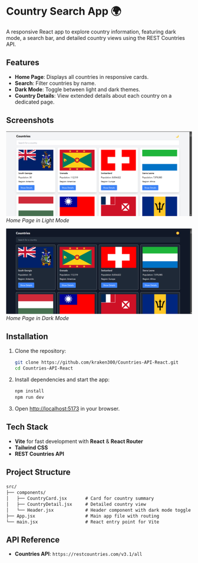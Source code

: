 # Country Search App 🌍

A responsive React app to explore country information, featuring dark mode, a search bar, and detailed country views using the REST Countries API.

## Features
- **Home Page**: Displays all countries in responsive cards.
- **Search**: Filter countries by name.
- **Dark Mode**: Toggle between light and dark themes.
- **Country Details**: View extended details about each country on a dedicated page.

## Screenshots
![Home Page Light Mode](public/screenshots/home-light.png)  
*Home Page in Light Mode*

![Home Page Dark Mode](public/screenshots/home-dark.png)  
*Home Page in Dark Mode*

## Installation

1. Clone the repository:
   ```bash
   git clone https://github.com/kraken300/Countries-API-React.git
   cd Countries-API-React
   ```

2. Install dependencies and start the app:
   ```bash
   npm install
   npm run dev
   ```

3. Open [http://localhost:5173](http://localhost:5173) in your browser.

## Tech Stack
- **Vite** for fast development with **React** & **React Router**
- **Tailwind CSS**
- **REST Countries API**

## Project Structure

```
src/
├── components/
│   ├── CountryCard.jsx       # Card for country summary
│   ├── CountryDetail.jsx     # Detailed country view
│   └── Header.jsx            # Header component with dark mode toggle
├── App.jsx                   # Main app file with routing
└── main.jsx                  # React entry point for Vite

```

## API Reference

- **Countries API**: `https://restcountries.com/v3.1/all`
